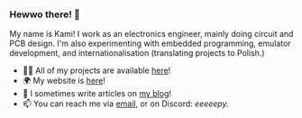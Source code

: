 ### Hewwo there! 👋
My name is Kami! I work as an electronics engineer, mainly doing circuit and PCB design. I'm also experimenting with embedded programming, emulator development, and internationalisation (translating projects to Polish.)

- 👩‍💻 All of my projects are available [here](https://github.com/eepykami?tab=repositories)!
- 🌍 My website is [here](https://eepy.pro/)!  
- 📝 I sometimes write articles on [my blog](https://blog.eepy.pro/)!  
- 📫 You can reach me via [email](mailto:kami@eepy.pro), or on Discord: *eeeeepy.*
